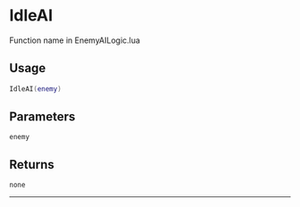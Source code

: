 # IdleAI
Function name in EnemyAILogic.lua
## Usage
```lua
IdleAI(enemy)
```
## Parameters
`enemy`
## Returns
`none`

---